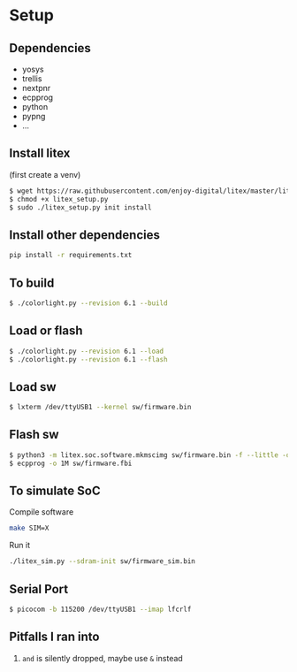 # Setup
## Dependencies
- yosys
- trellis
- nextpnr
- ecpprog
- python
- pypng
- ...

## Install litex

(first create a venv)
``` sh
$ wget https://raw.githubusercontent.com/enjoy-digital/litex/master/litex_setup.py
$ chmod +x litex_setup.py
$ sudo ./litex_setup.py init install
```

## Install other dependencies

``` sh
pip install -r requirements.txt
```

## To build

``` sh
$ ./colorlight.py --revision 6.1 --build
```
## Load or flash
``` sh
$ ./colorlight.py --revision 6.1 --load
$ ./colorlight.py --revision 6.1 --flash
```
## Load sw

``` sh
$ lxterm /dev/ttyUSB1 --kernel sw/firmware.bin
```

## Flash sw

``` sh
$ python3 -m litex.soc.software.mkmscimg sw/firmware.bin -f --little -o sw/firmware.fbi
$ ecpprog -o 1M sw/firmware.fbi

```

## To simulate SoC
Compile software

``` sh
make SIM=X
```

Run it
``` sh
./litex_sim.py --sdram-init sw/firmware_sim.bin 
```

## Serial Port

``` sh
$ picocom -b 115200 /dev/ttyUSB1 --imap lfcrlf
```

## Pitfalls I ran into
1. `and` is silently dropped, maybe use `&` instead

